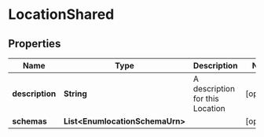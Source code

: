 

# LocationShared


## Properties

| Name | Type | Description | Notes |
|------------ | ------------- | ------------- | -------------|
|**description** | **String** | A description for this Location |  [optional] |
|**schemas** | **List&lt;EnumlocationSchemaUrn&gt;** |  |  [optional] |



